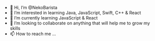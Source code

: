 - 👋 Hi, I’m @NekoBarista
- 👀 I’m interested in learning Java, JavaScript, Swift, C++ & React
- 🌱 I’m currently learning JavaScript & React
- 💞️ I’m looking to collaborate on anything that will help me to grow my skills
- 📫 How to reach me ...

<!---
NekoBarista/NekoBarista is a ✨ special ✨ repository because its `README.md` (this file) appears on your GitHub profile.
You can click the Preview link to take a look at your changes.
--->

